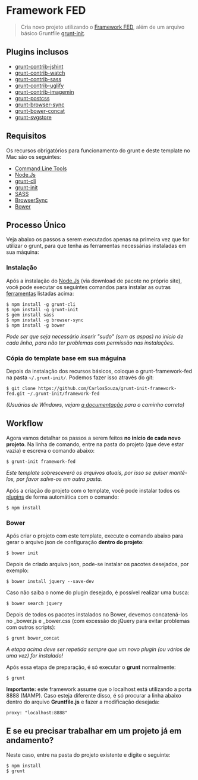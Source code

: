 # Framework FED

> Cria novo projeto utilizando o [Framework FED][framework-fed], além de um arquivo básico Gruntfile [grunt-init][].

[commandlinetools]: http://railsapps.github.io/xcode-command-line-tools.html
[nodejs]: http://nodejs.org/
[grunt-cli]: http://gruntjs.com/getting-started
[grunt-init]: http://gruntjs.com/project-scaffolding
[framework-fed]: https://github.com/CarlosSouza/framework-fed
[sass]: http://sass-lang.com/install/
[browsersync]: http://browsersync.io/
[bower]: http://bower.io/

## Plugins inclusos

* [grunt-contrib-jshint](https://github.com/gruntjs/grunt-contrib-jshint)
* [grunt-contrib-watch](https://github.com/gruntjs/grunt-contrib-watch)
* [grunt-contrib-sass](https://github.com/gruntjs/grunt-contrib-sass)
* [grunt-contrib-uglify](https://github.com/gruntjs/grunt-contrib-uglify)
* [grunt-contrib-imagemin](https://github.com/gruntjs/grunt-contrib-imagemin)
* [grunt-postcss](https://github.com/nDmitry/grunt-postcss)
* [grunt-browser-sync](https://github.com/BrowserSync/grunt-browser-sync)
* [grunt-bower-concat](https://github.com/sapegin/grunt-bower-concat)
* [grunt-svgstore](https://github.com/FWeinb/grunt-svgstore)

## Requisitos

Os recursos obrigatórios para funcionamento do grunt e deste template no Mac são os seguintes:

* [Command Line Tools][commandlinetools]
* [Node.Js][nodejs]
* [grunt-cli][]
* [grunt-init][]
* [SASS][sass]
* [BrowserSync][browsersync]
* [Bower][bower]

## Processo Único

Veja abaixo os passos a serem executados apenas na primeira vez que for utilizar o grunt, para que tenha as ferramentas necessárias instaladas em sua máquina:

### Instalação

Após a instalação do [Node.Js][nodejs] (via download de pacote no próprio site), você pode executar os seguintes comandos para instalar as outras [ferramentas](#requisitos) listadas acima:

```
$ npm install -g grunt-cli
$ npm install -g grunt-init
$ gem install sass
$ npm install -g browser-sync
$ npm install -g bower
```

_Pode ser que seja necessário inserir "sudo" (sem as aspas) no início de cada linha, para não ter problemas com permissão nas instalações._

### Cópia do template base em sua máguina

Depois da instalação dos recursos básicos, coloque o grunt-framework-fed na pasta `~/.grunt-init/`. Podemos fazer isso através do git:

```
$ git clone https://github.com/CarlosSouza/grunt-init-framework-fed.git ~/.grunt-init/framework-fed
```

_(Usuários de Windows, vejam [a documentação][grunt-init] para o caminho correto)_

## Workflow

Agora vamos detalhar os passos a serem feitos **no início de cada novo projeto**. Na linha de comando, entre na pasta do projeto (que deve estar vazia) e escreva o comando abaixo:

```
$ grunt-init framework-fed
```

_Este template sobresceverá os arquivos atuais, por isso se quiser mantê-los, por favor salve-os em outra pasta._

Após a criação do projeto com o template, você pode instalar todos os [plugins](#plugins-inclusos) de forma automática com o comando:

```
$ npm install
```

### Bower

Após criar o projeto com este template, execute o comando abaixo para gerar o arquivo json de configuração **dentro do projeto**:

```
$ bower init
```

Depois de criado arquivo json, pode-se instalar os pacotes desejados, por exemplo:

```
$ bower install jquery --save-dev
```

Caso não saiba o nome do plugin desejado, é possível realizar uma busca:

```
$ bower search jquery
```

Depois de todos os pacotes instalados no Bower, devemos concatená-los no _bower.js e _bower.css (com excessão do jQuery para evitar problemas com outros scripts):

```
$ grunt bower_concat
```
_A etapa acima deve ser repetida sempre que um novo plugin (ou vários de uma vez) for instalado!_

Após essa etapa de preparação, é só executar o **grunt** normalmente:

```
$ grunt
```

**Importante:** este framework assume que o localhost está utilizando a porta 8888 (MAMP). Caso esteja diferente disso, é só procurar a linha abaixo dentro do arquivo **Gruntfile.js** e fazer a modificação desejada:

```
proxy: "localhost:8888"
```

## E se eu precisar trabalhar em um projeto já em andamento?

Neste caso, entre na pasta do projeto existente e digite o seguinte:

```
$ npm install
$ grunt
```
